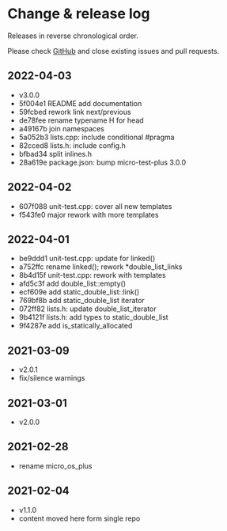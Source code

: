 # Change & release log

Releases in reverse chronological order.

Please check
[GitHub](https://github.com/micro-os-plus/utils-lists-xpack/issues/)
and close existing issues and pull requests.

## 2022-04-03

- v3.0.0
- 5f004e1 README add documentation
- 59fcbed rework link next/previous
- de78fee rename typename H for head
- a49167b join namespaces
- 5a052b3 lists.cpp: include conditional #pragma
- 82cced8 lists.h: include config.h
- bfbad34 split inlines.h
- 28a619e package.json: bump micro-test-plus 3.0.0

## 2022-04-02

- 607f088 unit-test.cpp: cover all new templates
- f543fe0 major rework with more templates

## 2022-04-01

- be9ddd1 unit-test.cpp: update for linked()
- a752ffc rename linked(); rework *double_list_links
- 8b4d15f unit-test.cpp: rework with templates
- afd5c3f add double_list::empty()
- ecf609e add static_double_list::link()
- 769bf8b add static_double_list iterator
- 072ff82 lists.h: update double_list_iterator
- 9b4121f lists.h: add types to static_double_list
- 9f4287e add is_statically_allocated

## 2021-03-09

- v2.0.1
- fix/silence warnings

## 2021-03-01

- v2.0.0

## 2021-02-28

- rename micro_os_plus

## 2021-02-04

- v1.1.0
- content moved here form single repo
